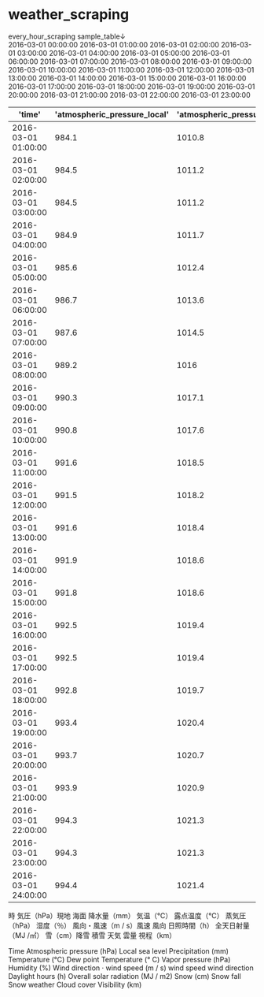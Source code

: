 # weather_scraping
every_hour_scraping sample_table↓   
2016-03-01 00:00:00
2016-03-01 01:00:00
2016-03-01 02:00:00
2016-03-01 03:00:00
2016-03-01 04:00:00
2016-03-01 05:00:00
2016-03-01 06:00:00
2016-03-01 07:00:00
2016-03-01 08:00:00
2016-03-01 09:00:00
2016-03-01 10:00:00
2016-03-01 11:00:00
2016-03-01 12:00:00
2016-03-01 13:00:00
2016-03-01 14:00:00
2016-03-01 15:00:00
2016-03-01 16:00:00
2016-03-01 17:00:00
2016-03-01 18:00:00
2016-03-01 19:00:00
2016-03-01 20:00:00
2016-03-01 21:00:00
2016-03-01 22:00:00
2016-03-01 23:00:00


|'time'|'atmospheric_pressure_local'|'atmospheric_pressure_sea'|'precipitation'|'temperature'|'dew_point_temperature'|'vapor_pressure'|'humidity'|'wind_speed'|'wind_direction'|'daylight_hours'|'overall_solar_radiation'|'snowfall'|'fallen_snow'|'weather'|'cloudcover'|'visibility'|       
|---|---|---|---|---|---|---|---|---|---|---|---|---|---|---|---|---|    
2016-03-01 01:00:00|984.1|1010.8|2|-2.1|-2.8|5|95|7.5|西北西|NaN|NaN|4|6|NaN|NaN|0.27|
2016-03-01 02:00:00|984.5|1011.2|0|-1.3|-5.9|3.9|71|6.8|西北西|NaN|NaN|--|5|NaN|NaN|13|.1|
2016-03-01 03:00:00|984.5|1011.2|0|-1.9|-4.4|4.4|83|5.4|西北西|NaN|NaN|--|5|NaN|NaN|2.8|8|
2016-03-01 04:00:00|984.9|1011.7|0.5|-2.6|-3.8|4.6|91|5.4|北西|NaN|NaN|1|6|NaN|NaN|1.0|3|
2016-03-01 05:00:00|985.6|1012.4|0.5|-2.5|-3.3|4.8|94|5.9|西北西|NaN|NaN|2|8|NaN|NaN|0.6|5|
2016-03-01 06:00:00|986.7|1013.6|1|-2.7|-3.8|4.6|92|4.5|西北西|NaN|NaN|1|9|NaN|NaN|0.7|8|
2016-03-01 07:00:00|987.6|1014.5|1.5|-2.6|-3.3|4.8|95|6.2|西|0|NaN|3|12|NaN|NaN|0.2|6|
2016-03-01 08:00:00|989.2|1016|0.5|-1.7|-4|4.5|84|7.2|西北西|0|NaN|--|12|NaN|NaN|1.8|2|
2016-03-01 09:00:00|990.3|1017.1|0|-0.9|-4.8|4.3|75|6.1|西北西|0.1|NaN|--|12|NaN|NaN|2|0|
2016-03-01 10:00:00|990.8|1017.6|0|-1.2|-3.4|4.8|85|5.4|北西|0.1|NaN|--|12|NaN|NaN|1.|7|
2016-03-01 11:00:00|991.6|1018.5|0.5|-1.3|-4|4.6|82|7.7|北西|0|NaN|--|12|NaN|NaN|0.9|7|
2016-03-01 12:00:00|991.5|1018.2|0|-0.2|-5.8|4|66|8|西北西|0.3|NaN|--|10|NaN|NaN|19.|9|
2016-03-01 13:00:00|991.6|1018.4|0|-1.1|-4.6|4.3|77|7.4|北西|0|NaN|--|10|NaN|NaN|1.2|9|
2016-03-01 14:00:00|991.9|1018.6|0|0.2|-4.8|4.3|69|5.2|西北西|0.4|NaN|--|9|NaN|NaN|2|0|
2016-03-01 15:00:00|991.8|1018.6|0|-0.7|-4.9|4.2|73|7.1|西北西|0|NaN|--|8|NaN|NaN|8.|2|
2016-03-01 16:00:00|992.5|1019.4|0|-1.3|-3.8|4.6|83|3.8|西北西|0|NaN|--|7|NaN|NaN|3.4|2|
2016-03-01 17:00:00|992.5|1019.4|0|-1.5|-3.8|4.6|84|3.3|北西|0|NaN|1|8|NaN|NaN|10.|9|
2016-03-01 18:00:00|992.8|1019.7|0|-1.9|-3.6|4.7|88|3.9|西北西|0|NaN|--|8|NaN|NaN|1.|88|
2016-03-01 19:00:00|993.4|1020.4|0|-2.1|-3.1|4.9|93|2.6|西北西|NaN|NaN|1|9|NaN|NaN|1.4|7|
2016-03-01 20:00:00|993.7|1020.7|0.5|-1.8|-3.8|4.6|86|2.9|西北西|NaN|NaN|1|10|NaN|NaN|3.|44|
2016-03-01 21:00:00|993.9|1020.9|0|-1.8|-3.7|4.7|87|2.6|西|NaN|NaN|1|11|NaN|NaN|2.|4|
2016-03-01 22:00:00|994.3|1021.3|0|-2.1|-3.1|4.9|93|0.8|西南西|NaN|NaN|--|11|NaN|NaN||1.69|
2016-03-01 23:00:00|994.3|1021.3|0.5|-1.7|-3|4.9|91|1.9|西南西|NaN|NaN|--|11|NaN|NaN|15.|2|
2016-03-01 24:00:00|994.4|1021.4|0|-2|-3|4.9|93|2.1|西|NaN|NaN|--|11|NaN|NaN|2.2|8|   

時
気圧（hPa）現地 海面
降水量（mm） 
気温（℃）
露点温度（℃）
蒸気圧（hPa）
湿度（％）
風向・風速（m / s）風速	風向
日照時間（h）
全天日射量（MJ /㎡）
雪（cm）降雪	積雪
天気
雲量
視程（km）

Time
Atmospheric pressure (hPa) Local sea level
Precipitation (mm)
Temperature (℃)
Dew point Temperature (° C)
Vapor pressure (hPa)
Humidity (%)
Wind direction · wind speed (m / s) wind speed wind direction
Daylight hours (h)
Overall solar radiation (MJ / m2)
Snow (cm) Snow fall Snow
weather
Cloud cover
Visibility (km)
